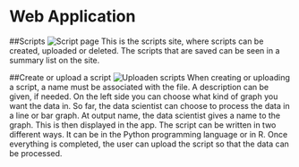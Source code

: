 # Web Application

##Scripts
![Script page](/images/Scripts_page.png)
This is the scripts site, where scripts can be created, uploaded or deleted. The scripts that are saved can be seen in a summary list on the site. 

##Create or upload a script
![Uploaden scripts](/images/Uploaden_script.png)
When creating or uploading a script, a name must be associated with the file. A description can be given, if needed. On the left side you can choose what kind of graph you want the data in. So far, the data scientist can choose to process the data in a line or bar graph. At output name, the data scientist gives a name to the graph. This is then displayed in the app. The script can be written in two different ways. It can be in the Python programming language or in R. Once everything is completed, the user can upload the script so that the data can be processed.

